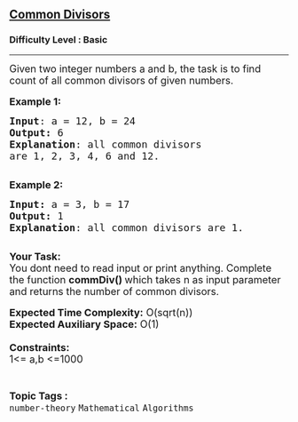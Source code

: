 <h2><a href="https://practice.geeksforgeeks.org/problems/common-divisors4712/1?page=1&difficulty[]=-1&category[]=number-theory&sortBy=submissions">Common Divisors</a></h2><h3>Difficulty Level : Basic</h3><hr><div class="problems_problem_content__Xm_eO"><p><span style="font-size:18px">Given two integer numbers a and b, the task is to find count of all common divisors of given numbers.</span><br>
<br>
<span style="font-size:18px"><strong>Example 1:</strong></span></p>

<pre><span style="font-size:18px"><strong>Input</strong>: a = 12, b = 24
<strong>Output:</strong>&nbsp;6&nbsp;
<strong>Explanation</strong>: all common divisors 
are 1, 2, 3, 4, 6 and 12.</span><span style="font-size:18px">
</span></pre>

<p><br>
<span style="font-size:18px"><strong>Example 2:</strong></span></p>

<pre><span style="font-size:18px"><strong>Input: </strong>a = 3, b = 17
<strong>Output:&nbsp;</strong>1
<strong>Explanation</strong>: all common divisors are 1.</span><span style="font-size:18px">
</span></pre>

<p><br>
<span style="font-size:18px"><strong>Your Task:&nbsp;&nbsp;</strong><br>
You dont need to read input or print anything. Complete the function <strong>commDiv()&nbsp;</strong>which takes n&nbsp;as input parameter and returns&nbsp;the number of common divisors.</span><br>
<br>
<span style="font-size:18px"><strong>Expected Time Complexity:</strong> O(sqrt(n))<br>
<strong>Expected Auxiliary Space:</strong> O(1)<br>
<br>
<strong>Constraints:</strong><br>
1&lt;= a,b&nbsp;&lt;=1000</span></p>
</div><br><p><span style=font-size:18px><strong>Topic Tags : </strong><br><code>number-theory</code>&nbsp;<code>Mathematical</code>&nbsp;<code>Algorithms</code>&nbsp;